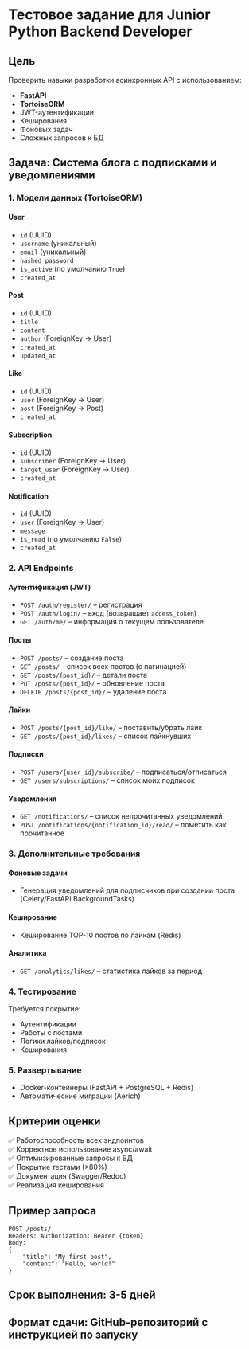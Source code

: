 # Тестовое задание для Junior Python Backend Developer
## Цель
Проверить навыки разработки асинхронных API с использованием:
- **FastAPI**
- **TortoiseORM**
- JWT-аутентификации
- Кеширования
- Фоновых задач
- Сложных запросов к БД

## Задача: Система блога с подписками и уведомлениями

### 1. Модели данных (TortoiseORM)

#### User
- `id` (UUID)
- `username` (уникальный)
- `email` (уникальный)
- `hashed_password`
- `is_active` (по умолчанию `True`)
- `created_at`

#### Post
- `id` (UUID)
- `title`
- `content`
- `author` (ForeignKey → User)
- `created_at`
- `updated_at`

#### Like
- `id` (UUID)
- `user` (ForeignKey → User)
- `post` (ForeignKey → Post)
- `created_at`

#### Subscription
- `id` (UUID)
- `subscriber` (ForeignKey → User)
- `target_user` (ForeignKey → User)
- `created_at`

#### Notification
- `id` (UUID)
- `user` (ForeignKey → User)
- `message`
- `is_read` (по умолчанию `False`)
- `created_at`

### 2. API Endpoints

#### Аутентификация (JWT)
- `POST /auth/register/` – регистрация
- `POST /auth/login/` – вход (возвращает `access_token`)
- `GET /auth/me/` – информация о текущем пользователе

#### Посты
- `POST /posts/` – создание поста
- `GET /posts/` – список всех постов (с пагинацией)
- `GET /posts/{post_id}/` – детали поста
- `PUT /posts/{post_id}/` – обновление поста
- `DELETE /posts/{post_id}/` – удаление поста

#### Лайки
- `POST /posts/{post_id}/like/` – поставить/убрать лайк
- `GET /posts/{post_id}/likes/` – список лайкнувших

#### Подписки
- `POST /users/{user_id}/subscribe/` – подписаться/отписаться
- `GET /users/subscriptions/` – список моих подписок

#### Уведомления
- `GET /notifications/` – список непрочитанных уведомлений
- `POST /notifications/{notification_id}/read/` – пометить как прочитанное

### 3. Дополнительные требования

#### Фоновые задачи
- Генерация уведомлений для подписчиков при создании поста (Celery/FastAPI BackgroundTasks)

#### Кеширование
- Кеширование TOP-10 постов по лайкам (Redis)

#### Аналитика
- `GET /analytics/likes/` – статистика лайков за период

### 4. Тестирование
Требуется покрытие:
- Аутентификации
- Работы с постами
- Логики лайков/подписок
- Кеширования

### 5. Развертывание
- Docker-контейнеры (FastAPI + PostgreSQL + Redis)
- Автоматические миграции (Aerich)

## Критерии оценки
✅ Работоспособность всех эндпоинтов  
✅ Корректное использование async/await  
✅ Оптимизированные запросы к БД  
✅ Покрытие тестами (>80%)  
✅ Документация (Swagger/Redoc)  
✅ Реализация кеширования  

## Пример запроса
```http
POST /posts/
Headers: Authorization: Bearer {token}
Body:
{
    "title": "My first post",
    "content": "Hello, world!"
}
```

## Срок выполнения: 3-5 дней
## Формат сдачи: GitHub-репозиторий с инструкцией по запуску
